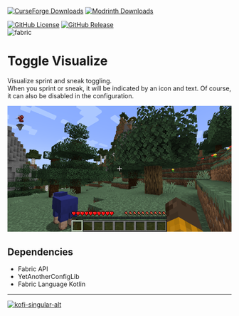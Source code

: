 [![CurseForge Downloads](https://img.shields.io/curseforge/dt/1195905?style=for-the-badge&logo=curseforge&color=F16436)](https://curseforge.com/minecraft/mc-mods/toggle-visualize)
[![Modrinth Downloads](https://img.shields.io/modrinth/dt/brJIdf61?style=for-the-badge&logo=modrinth&color=00AF5C)](https://modrinth.com/mod/toggle-visualize)

[![GitHub License](https://img.shields.io/github/license/BlueSheep2804/ToggleVisualize?style=for-the-badge)](https://github.com/BlueSheep2804/ToggleVisualize/blob/main/LICENSE)
[![GitHub Release](https://img.shields.io/github/v/release/BlueSheep2804/ToggleVisualize?sort=semver&display_name=release&style=for-the-badge)](https://github.com/BlueSheep2804/ToggleVisualize/releases/latest)  
![fabric](https://cdn.jsdelivr.net/npm/@intergrav/devins-badges@3/assets/cozy/supported/fabric_vector.svg)

# Toggle Visualize
Visualize sprint and sneak toggling.  
When you sprint or sneak, it will be indicated by an icon and text.
Of course, it can also be disabled in the configuration.

![main.png](images/main.png)

## Dependencies
- Fabric API
- YetAnotherConfigLib
- Fabric Language Kotlin

---

[![kofi-singular-alt](https://cdn.jsdelivr.net/npm/@intergrav/devins-badges@3/assets/cozy/donate/kofi-singular-alt_vector.svg)](https://ko-fi.com/bluesheep)
